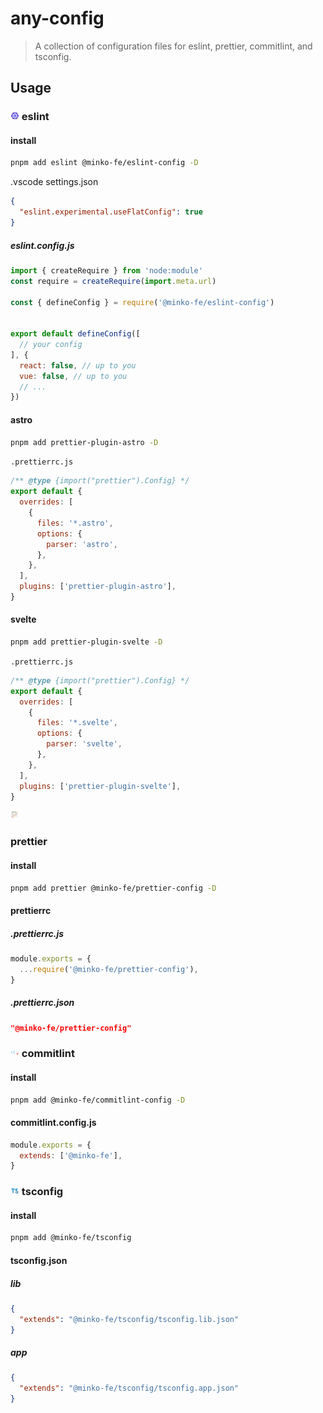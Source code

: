 # any-config

> A collection of configuration files for eslint, prettier, commitlint, and tsconfig.

## Usage

### <img style="width: 14px; height: 14px" src="https://raw.githubusercontent.com/vscode-icons/vscode-icons/70702eb811036276c75b7ddf33060ee109026fe9/icons/file_type_eslint.svg" /> eslint

#### install
```bash
pnpm add eslint @minko-fe/eslint-config -D
```

.vscode settings.json
```json
{
  "eslint.experimental.useFlatConfig": true
}
```

##### eslint.config.js
```js
import { createRequire } from 'node:module'
const require = createRequire(import.meta.url)

const { defineConfig } = require('@minko-fe/eslint-config')


export default defineConfig([
  // your config
], {
  react: false, // up to you
  vue: false, // up to you
  // ...
})
```

#### astro
```bash
pnpm add prettier-plugin-astro -D
```

`.prettierrc.js`
```js
/** @type {import("prettier").Config} */
export default {
  overrides: [
    {
      files: '*.astro',
      options: {
        parser: 'astro',
      },
    },
  ],
  plugins: ['prettier-plugin-astro'],
}

```

#### svelte

```bash
pnpm add prettier-plugin-svelte -D
```

`.prettierrc.js`
```js
/** @type {import("prettier").Config} */
export default {
  overrides: [
    {
      files: '*.svelte',
      options: {
        parser: 'svelte',
      },
    },
  ],
  plugins: ['prettier-plugin-svelte'],
}
```



<img style="width: 14px; height: 14px" src="https://raw.githubusercontent.com/vscode-icons/vscode-icons/70702eb811036276c75b7ddf33060ee109026fe9/icons/file_type_light_prettier.svg" />

###  prettier

#### install

```bash
pnpm add prettier @minko-fe/prettier-config -D
```

#### prettierrc

##### .prettierrc.js

```js
module.exports = {
  ...require('@minko-fe/prettier-config'),
}
```

##### .prettierrc.json
```json
"@minko-fe/prettier-config"
```

### <img style="width: 14px; height: 14px" src="https://raw.githubusercontent.com/vscode-icons/vscode-icons/70702eb811036276c75b7ddf33060ee109026fe9/icons/file_type_commitlint.svg" /> commitlint

#### install

```bash
pnpm add @minko-fe/commitlint-config -D
```
#### commitlint.config.js

```js
module.exports = {
  extends: ['@minko-fe'],
}
```
### <img style="width: 14px; height: 14px" src="https://raw.githubusercontent.com/vscode-icons/vscode-icons/70702eb811036276c75b7ddf33060ee109026fe9/icons/file_type_tsconfig.svg" /> tsconfig

#### install

```bash
pnpm add @minko-fe/tsconfig
```

#### tsconfig.json

##### lib
```json
{
  "extends": "@minko-fe/tsconfig/tsconfig.lib.json"
}
```

##### app
```json
{
  "extends": "@minko-fe/tsconfig/tsconfig.app.json"
}
```
